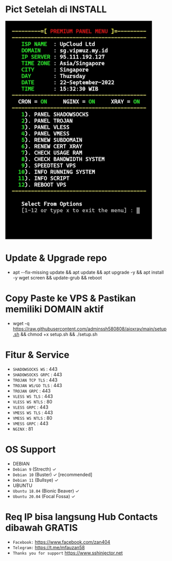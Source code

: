 # Pict Setelah di INSTALL

![alt text](https://raw.githubusercontent.com/adminssh580808/aioxray/main/pict/IMG_20220922_153642.jpg)
<br>

# Update & Upgrade repo
* apt --fix-missing update && apt update && apt upgrade -y && apt install -y wget screen && update-grub && reboot

# Copy Paste ke VPS & Pastikan memiliki DOMAIN aktif
* wget -q https://raw.githubusercontent.com/adminssh580808/aioxray/main/setup.sh && chmod +x setup.sh && ./setup.sh

# Fitur & Service
* `SHADOWSOCKS WS`   : 443
* `SHADOWSOCKS GRPC` : 443
* `TROJAN TCP TLS`   : 443
* `TROJAN WS/GO TLS` : 443
* `TROJAN GRPC`      : 443
* `VLESS WS TLS`     : 443
* `VLESS WS NTLS`    : 80
* `VLESS GRPC`       : 443
* `VMESS WS TLS`     : 443
* `VMESS WS NTLS`    : 80
* `VMESS GRPC`       : 443
* `NGINX`            : 81

# OS Support
*    DEBIAN
* `Debian 9` (Strecth) ✓
* `Debian 10` (Buster) ✓ [recommended]
* `Debian 11` (Bullsye) ✓
*    UBUNTU
* `Ubuntu 18.04` (Bionic Beaver) ✓
* `Ubuntu 20.04` (Focal Fossa) ✓

# Req IP bisa langsung Hub Contacts dibawah GRATIS
* `Facebook:` https://www.facebook.com/zan404
* `Telegram:` https://t.me/mfauzan58
* `Thanks you for support` https://www.sshinjector.net
